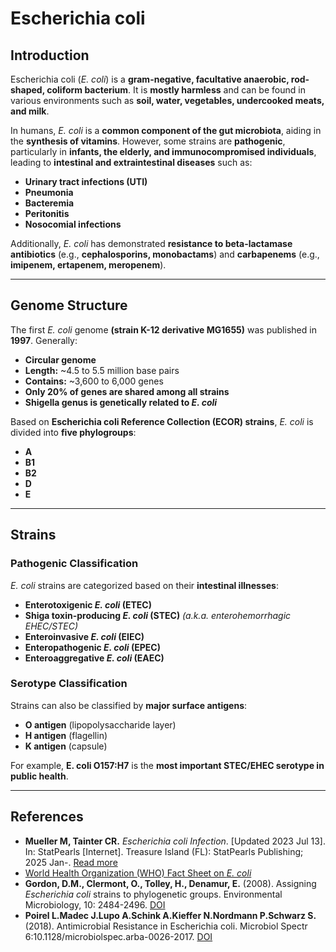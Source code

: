 # Escherichia coli

## Introduction

Escherichia coli (*E. coli*) is a **gram-negative, facultative anaerobic, rod-shaped, coliform bacterium**. It is **mostly harmless** and can be found in various environments such as **soil, water, vegetables, undercooked meats, and milk**.  

In humans, *E. coli* is a **common component of the gut microbiota**, aiding in the **synthesis of vitamins**. However, some strains are **pathogenic**, particularly in **infants, the elderly, and immunocompromised individuals**, leading to **intestinal and extraintestinal diseases** such as:  
- **Urinary tract infections (UTI)**
- **Pneumonia**
- **Bacteremia**
- **Peritonitis**
- **Nosocomial infections**

Additionally, *E. coli* has demonstrated **resistance to beta-lactamase antibiotics** (e.g., **cephalosporins, monobactams**) and **carbapenems** (e.g., **imipenem, ertapenem, meropenem**).

---

## Genome Structure

The first *E. coli* genome **(strain K-12 derivative MG1655)** was published in **1997**. Generally:
- **Circular genome**
- **Length:** ~4.5 to 5.5 million base pairs
- **Contains:** ~3,600 to 6,000 genes
- **Only 20% of genes are shared among all strains**
- **Shigella genus is genetically related to *E. coli***  

Based on **Escherichia coli Reference Collection (ECOR) strains**, *E. coli* is divided into **five phylogroups**:
- **A**
- **B1**
- **B2**
- **D**
- **E**

---

## Strains

### **Pathogenic Classification**
*E. coli* strains are categorized based on their **intestinal illnesses**:
- **Enterotoxigenic *E. coli* (ETEC)**
- **Shiga toxin-producing *E. coli* (STEC)** *(a.k.a. enterohemorrhagic EHEC/STEC)*
- **Enteroinvasive *E. coli* (EIEC)**
- **Enteropathogenic *E. coli* (EPEC)**
- **Enteroaggregative *E. coli* (EAEC)**

### **Serotype Classification**
Strains can also be classified by **major surface antigens**:
- **O antigen** (lipopolysaccharide layer)
- **H antigen** (flagellin)
- **K antigen** (capsule)

For example, **E. coli O157:H7** is the **most important STEC/EHEC serotype in public health**.

---

## References

- **Mueller M, Tainter CR.** *Escherichia coli Infection*. [Updated 2023 Jul 13]. In: StatPearls [Internet]. Treasure Island (FL): StatPearls Publishing; 2025 Jan-. [Read more](https://www.ncbi.nlm.nih.gov/books/NBK564298/)  
- [World Health Organization (WHO) Fact Sheet on *E. coli*](https://www.who.int/news-room/fact-sheets/detail/e-coli)  
- **Gordon, D.M., Clermont, O., Tolley, H., Denamur, E.** (2008). Assigning *Escherichia coli* strains to phylogenetic groups. Environmental Microbiology, 10: 2484-2496. [DOI](https://doi.org/10.1111/j.1462-2920.2008.01669.x)  
- **Poirel L.Madec J.Lupo A.Schink A.Kieffer N.Nordmann P.Schwarz S.** (2018). Antimicrobial Resistance in Escherichia coli. Microbiol Spectr 6:10.1128/microbiolspec.arba-0026-2017. [DOI](https://doi.org/10.1128/microbiolspec.arba-0026-2017)

